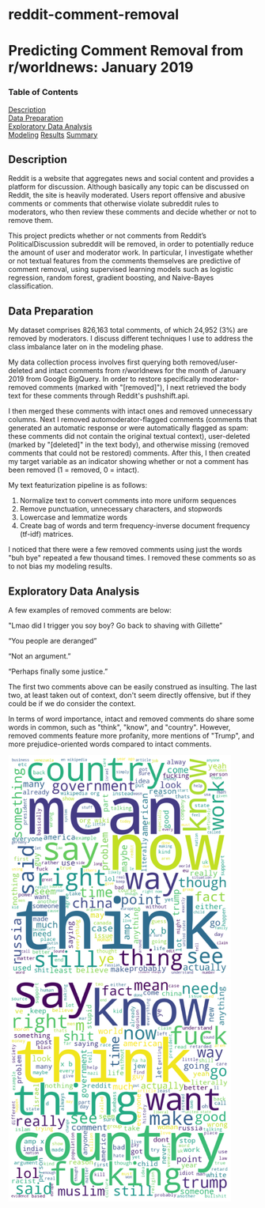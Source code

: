 # reddit-comment-removal


# Predicting Comment Removal from r/worldnews: January 2019

### Table of Contents  
[Description](#description)  
[Data Preparation](#data-preparation)   
[Exploratory Data Analysis](#exploratory-data-analysis)<br/>
[Modeling](#modeling)
[Results](#results)
[Summary](#summary)

## Description

Reddit is a website that aggregates news and social content and provides a platform for discussion. Although basically any topic can be discussed on Reddit, the site is heavily moderated. Users report offensive and abusive comments or comments that otherwise violate subreddit rules to moderators, who then review these comments and decide whether or not to remove them. 

This project predicts whether or not comments from Reddit’s PoliticalDiscussion subreddit will be removed, in order to potentially reduce the amount of user and moderator work. In particular, I investigate whether or not textual features from the comments themselves are predictive of comment removal, using supervised learning models such as logistic regression, random forest, gradient boosting, and Naive-Bayes classification. 

## Data Preparation

My dataset comprises 826,163 total comments, of which 24,952 (3%) are removed by moderators. I discuss different techniques I use to address the class imbalance later on in the modeling phase. 

My data collection process involves first querying both removed/user-deleted and intact comments from r/worldnews for the month of January 2019 from Google BigQuery. In order to restore specifically moderator-removed comments (marked with "[removed]"), I next retrieved the body text for these comments through Reddit's pushshift.api. 

I then merged these comments with intact ones and removed unnecessary columns. Next I removed automoderator-flagged comments (comments that generated an automatic response or were automatically flagged as spam: these comments did not contain the original textual context), user-deleted (marked by "[deleted]" in the text body), and otherwise missing (removed comments that could not be restored) comments. After this, I then created my target variable as an indicator showing whether or not a comment has been removed (1 = removed, 0 = intact). 

My text featurization pipeline is as follows:
1) Normalize text to convert comments into more uniform sequences
2) Remove punctuation, unnecessary characters, and stopwords
3) Lowercase and lemmatize words
4) Create bag of words and term frequency-inverse document frequency (tf-idf) matrices.

I noticed that there were a few removed comments using just the words "buh bye" repeated a few thousand times. I removed these comments so as to not bias my modeling results. 

## Exploratory Data Analysis

A few examples of removed comments are below:

"Lmao did I trigger you soy boy? Go back to shaving with Gillette”

“You people are deranged”

“Not an argument.”

“Perhaps finally some justice.”

The first two comments above can be easily construed as insulting. The last two, at least taken out of context, don't seem directly offensive, but if they could be if we do consider the context.

In terms of word importance, intact and removed comments do share some words in common, such as "think", "know", and "country". However, removed comments feature more profanity, more mentions of "Trump", and more prejudice-oriented words compared to intact comments.

<img src="imgs/intact_wordcloud.png" width = "450"/>  <img src="imgs/removed_wordcloud.png" width = "450"/>
